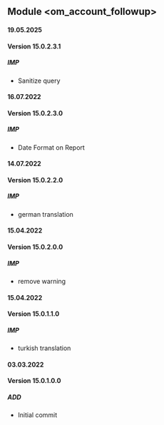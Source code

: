 ## Module <om_account_followup>

#### 19.05.2025
#### Version 15.0.2.3.1
##### IMP
- Sanitize query

#### 16.07.2022
#### Version 15.0.2.3.0
##### IMP
- Date Format on Report

#### 14.07.2022
#### Version 15.0.2.2.0
##### IMP
- german translation

#### 15.04.2022
#### Version 15.0.2.0.0
##### IMP
- remove warning

#### 15.04.2022
#### Version 15.0.1.1.0
##### IMP
- turkish translation

#### 03.03.2022
#### Version 15.0.1.0.0
##### ADD
- Initial commit



